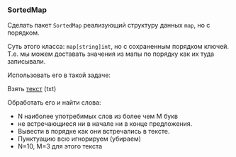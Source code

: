 ### SortedMap

Сделать пакет `SortedMap` реализующий структуру данных `map`, но с порядком.

Суть этого класса: `map[string]int`, но с сохраненным порядком ключей.
Т.е. мы можем доставать значения из мапы по порядку как их туда записывали.

Использовать его в такой задаче:

Взять [текст] (txt)

Обработать его и найти слова:
- N наиболее употребимых слов из более чем M букв
- не встречающиеся ни в начале ни в конце предложения.
- Вывести в порядке как они встречались в тексте.
- Пунктуацию всю игнорируем (убираем)
- N=10, M=3 для этого текста

[текст]:https://english-e-reader.net/book/gone-with-the-wind-margaret-mitchell